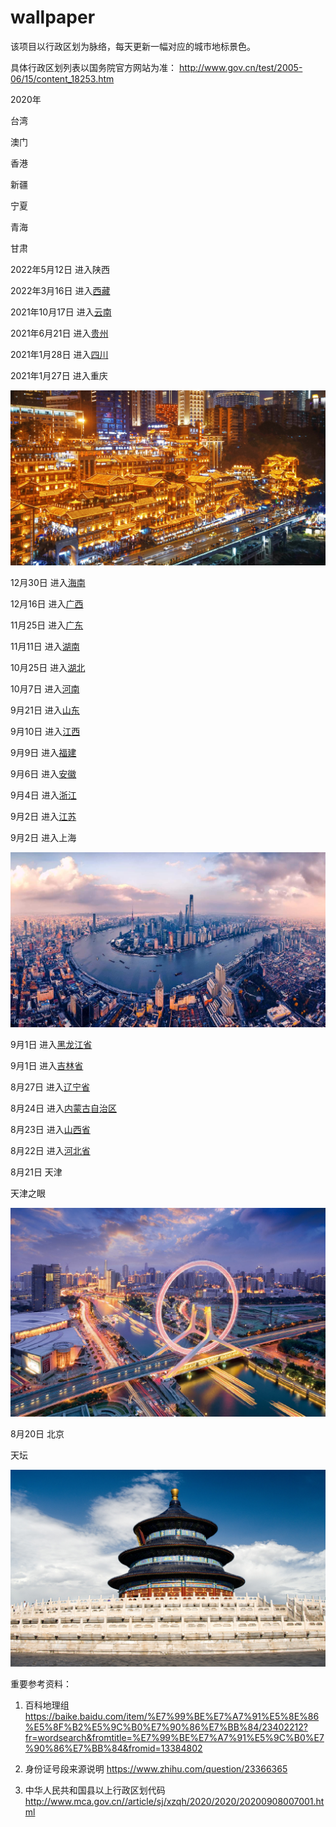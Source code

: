 # wallpaper

该项目以行政区划为脉络，每天更新一幅对应的城市地标景色。

具体行政区划列表以国务院官方网站为准： http://www.gov.cn/test/2005-06/15/content_18253.htm

2020年

台湾

澳门

香港

新疆

宁夏

青海

甘肃

2022年5月12日 进入陕西

2022年3月16日 进入[西藏](./xizang/README.md)

2021年10月17日 进入[云南](./yunnan/README.md)

2021年6月21日 进入[贵州](./guizhou/README.md)

2021年1月28日 进入[四川](./sichuan/README.md)

2021年1月27日 进入重庆

![重庆](chongqing.jpg)

12月30日 进入[海南](./hainan/README.md)

12月16日 进入[广西](./guangxi/README.md)

11月25日 进入[广东](./guangdong/README.md)

11月11日 进入[湖南](./hunan/README.md)

10月25日 进入[湖北](./hubei/README.md)

10月7日 进入[河南](./henan/README.md)

9月21日 进入[山东](./shandong/README.md)

9月10日 进入[江西](./jiangxi/README.md)

9月9日 进入[福建](./fujian/README.md)

9月6日 进入[安徽](./anhui/README.md)

9月4日 进入[浙江](./zhejiang/README.md)

9月2日 进入[江苏](./jiangsu/README.md)

9月2日 进入上海

![上海](shanghai.jpg)

9月1日 进入[黑龙江省](./heilongjiang/README.md)

9月1日 进入[吉林省](./jilin/README.md)

8月27日 进入[辽宁省](./liaoning/README.md)

8月24日 进入[内蒙古自治区](./neimenggu/README.md)

8月23日 进入[山西省](./shanxi/README.md)

8月22日 进入[河北省](./hebei/README.md)

8月21日 天津

天津之眼

![天津](tianjin.jpeg)

8月20日 北京

天坛

![北京](beijing.jpg)


重要参考资料：

1. 百科地理组 https://baike.baidu.com/item/%E7%99%BE%E7%A7%91%E5%8E%86%E5%8F%B2%E5%9C%B0%E7%90%86%E7%BB%84/23402212?fr=wordsearch&fromtitle=%E7%99%BE%E7%A7%91%E5%9C%B0%E7%90%86%E7%BB%84&fromid=13384802

2. 身份证号段来源说明 https://www.zhihu.com/question/23366365

3. 中华人民共和国县以上行政区划代码 http://www.mca.gov.cn//article/sj/xzqh/2020/2020/20200908007001.html